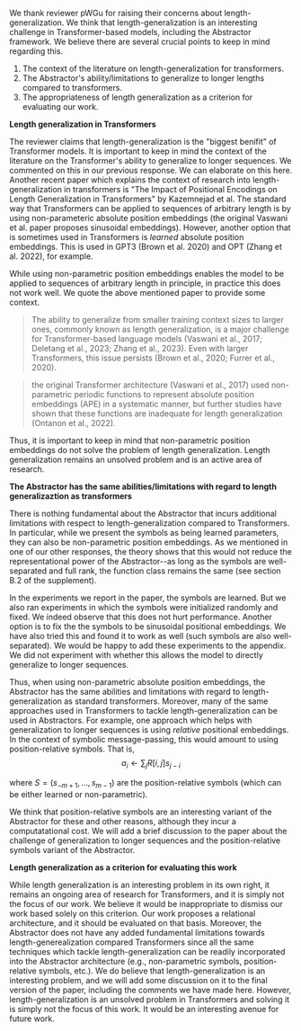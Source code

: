 We thank reviewer pWGu for raising their concerns about length-generalization. We think that length-generalization is an interesting challenge in Transformer-based models, including the Abstractor framework. We believe there are several crucial points to keep in mind regarding this.

1. The context of the literature on length-generalization for transformers.
2. The Abstractor's ability/limitations to generalize to longer lengths compared to transformers.
3. The appropriateness of length generalization as a criterion for evaluating our work.

**Length generalization in Transformers**

The reviewer claims that length-generalization is the "biggest benifit" of Transformer models. It is important to keep in mind the context of the literature on the Transformer's ability to generalize to longer sequences. We commented on this in our previous response. We can elaborate on this here. Another recent paper which explains the context of research into length-generalization in transformers is "The Impact of Positional Encodings on Length Generalization in Transformers" by Kazemnejad et al. The standard way that Transformers can be applied to sequences of arbitrary length is by using non-parameteric absolute position embeddings (the original Vaswani et al. paper proposes sinusoidal embeddings). However, another option that is sometimes used in Transformers is *learned* absolute position embeddings. This is used in GPT3 (Brown et al. 2020) and OPT (Zhang et al. 2022), for example.

While using non-parametric position embeddings enables the model to be applied to sequences of arbitrary length in principle, in practice this does not work well. We quote the above mentioned paper to provide some context.

> The ability to generalize from smaller training context sizes to larger ones, commonly known as length generalization, is a major challenge for Transformer-based language models (Vaswani et al., 2017; Deletang et al., 2023; Zhang et al., 2023). Even with larger Transformers, this issue persists (Brown et al., 2020; Furrer et al., 2020).

> the original Transformer architecture (Vaswani et al., 2017) used non-parametric periodic functions to represent absolute position embeddings (APE) in a systematic manner, but further studies have shown that these functions are inadequate for length generalization (Ontanon et al., 2022).

Thus, it is important to keep in mind that non-parametric position embeddings do not solve the problem of length generalization. Length generalization remains an unsolved problem and is an active area of research.

**The Abstractor has the same abilities/limitations with regard to length generalizaztion as transformers**

There is nothing fundamental about the Abstractor that incurs additional limitations with respect to length-generalization compared to Transformers. In particular, while we present the symbols as being learned parameters, they can also be non-parametric position embeddings. As we mentioned in one of our other responses, the theory shows that this would not reduce the representational power of the Abstractor--as long as the symbols are well-separated and full rank, the function class remains the same (see section B.2 of the supplement).

In the experiments we report in the paper, the symbols are learned. But we also ran experiments in which the symbols were initialized randomly and fixed. We indeed observe that this does not hurt performance. Another option is to fix the the symbols to be sinusoidal positional embeddings. We have also tried this and found it to work as well (such symbols are also well-separated). We would be happy to add these experiments to the appendix. We did not experiment with whether this allows the model to directly generalize to longer sequences.

Thus, when using non-parametric absolute position embeddings, the Abstractor has the same abilities and limitations with regard to length-generalization as standard transformers. Moreover, many of the same approaches used in Transformers to tackle length-generalization can be used in Abstractors. For example, one approach which helps with generalization to longer sequences is using *relative* positional embeddings. In the context of symbolic message-passing, this would amount to using position-relative symbols. That is,
$$a_i \gets \sum_j R[i,j] s_{j-i}$$

where $S = (s_{-m+1}, \ldots, s_{m-1})$ are the position-relative symbols (which can be either learned or non-parametric).

We think that position-relative symbols are an interesting variant of the Abstractor for these and other reasons, although they incur a computatational cost. We will add a brief discussion to the paper about the challenge of generalization to longer sequences and the position-relative symbols variant of the Abstractor.

**Length generalization as a criterion for evaluating this work**

While length generalization is an interesting problem in its own right, it remains an ongoing area of research for Transformers, and it is simply not the focus of our work. We believe it would be inappropriate to dismiss our work based solely on this criterion. Our work proposes a relational architecture, and it should be evaluated on that basis. Moreover, the Abstractor does not have any added fundamental limitations towards length-generealization compared Transformers since all the same techniques which tackle length-generalization can be readily incorporated into the Abstractor architecture (e.g., non-parametric symbols, position-relative symbols, etc.). We do believe that length-generalization is an interesting problem, and we will add some discussion on it to the final version of the paper, including the comments we have made here. However, length-generalization is an unsolved problem in Transformers and solving it is simply not the focus of this work. It would be an interesting avenue for future work.